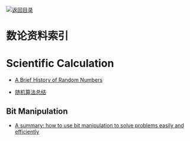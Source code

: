 [![返回目录](https://parg.co/UGo)](https://parg.co/b4z) 
 


 


 


 



# 数论资料索引


# Scientific Calculation

- [A Brief History of Random Numbers](http://6me.us/RJNQ)
 
- [随机算法总结](http://www.jianshu.com/p/f8e7070c1c6b?hmsr=toutiao.io&utm_medium=toutiao.io&utm_source=toutiao.io)
 

## Bit Manipulation



- [A summary: how to use bit manipulation to solve problems easily and efficiently](https://parg.co/b2c)

